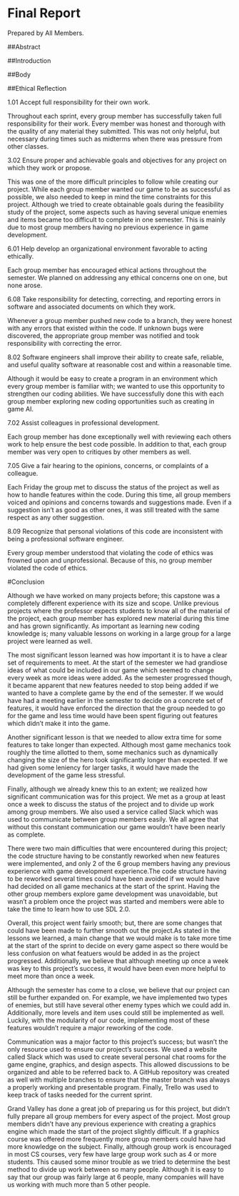 # Final Report
Prepared by All Members.

##Abstract

##Introduction

##Body

##Ethical Reflection

1.01 Accept full responsibility for their own work.

Throughout each sprint, every group member has successfully taken full responsibility for their work. Every member was honest and thorough with the quality of any material they submitted. This was not only helpful, but necessary during times such as midterms when there was pressure from other classes.

3.02 Ensure proper and achievable goals and objectives for any project on which they work or propose.

This was one of the more difficult principles to follow while creating our project. While each group member wanted our game to be as successful as possible, we also needed to keep in mind the time constraints for this project. Although we tried to create obtainable goals during the feasibility study of the project, some aspects such as having several unique enemies and items became too difficult to complete in one semester. This is mainly due to most group members having no previous experience in game development.

6.01 Help develop an organizational environment favorable to acting ethically.

Each group member has encouraged ethical actions throughout the semester. We planned on addressing any ethical concerns one on one, but none arose.

6.08 Take responsibility for detecting, correcting, and reporting errors in software and associated documents on which they work.

Whenever a group member pushed new code to a branch, they were honest with any errors that existed within the code. If unknown bugs were discovered, the appropriate group member was notified and took responsibility with correcting the error.

8.02 Software engineers shall improve their ability to create safe, reliable, and useful quality software at reasonable cost and within a reasonable time.

Although it would be easy to create a program in an environment which every group member is familiar with; we wanted to use this opportunity to strengthen our coding abilities. We have successfully done this with each  group member exploring new coding opportunities such as creating in game AI.

7.02 Assist colleagues in professional development.

Each group member has done exceptionally well with reviewing each others work to help ensure the best code possible. In addition to that, each group member was very open to critiques by other members as well. 

7.05 Give a fair hearing to the opinions, concerns, or complaints of a colleague.

Each Friday the group met to discuss the status of the project as well as how to handle features within the code. During this time, all group members voiced and opinions and concerns towards and suggestions made. Even if a suggestion isn’t as good as other ones, it was still treated with the same respect as any other suggestion.

8.09 Recognize that personal violations of this code are inconsistent with being a professional software engineer.

Every group member understood that violating the code of ethics was frowned upon and unprofessional. Because of this, no group member violated the code of ethics.


#Conclusion

Although we have worked on many projects before; this capstone was a completely different experience with its size and scope. Unlike previous projects where the professor expects students to know all of the material of the project, each group member has explored new material during this time and has grown significantly. As important as learning new coding knowledge is; many valuable lessons on working in a large group for a large project were learned as well.

The most significant lesson learned was how important it is to have a clear set of requirements to meet. At the start of the semester we had grandiose ideas of what could be included in our game which seemed to change every week as more ideas were added. As the semester progressed though, it became apparent that new features needed to stop being added if we wanted to have a complete game by the end of the semester. If we would have had a meeting earlier in the semester to decide on a concrete set of features, it would have enforced the direction that the group needed to go for the game and less time would have been spent figuring out features which didn’t make it into the game.

Another significant lesson is that we needed to allow extra time for some features to take longer than expected. Although most game mechanics took roughly the time allotted to them, some mechanics such as dynamically changing the size of the hero took significantly longer than expected. If we had given some leniency for larger tasks,  it would have made the development of the game less stressful.

Finally, although we already knew this to an extent; we realized how significant communication was for this project. We met as a group at least once a week to discuss the status of the project and to divide up work among group members. We also used a service called Slack which was used to communicate between group members easily. We all agree that without this constant communication our game wouldn’t have been nearly as complete.

There were two main difficulties that were encountered during this project; the code structure having to be constantly reworked when new features were implemented, and only 2 of the 6 group members having any previous experience with game development experience.The code structure having to be reworked several times could have been avoided if we would have had decided on all game mechanics at the start of the sprint. Having the other group members explore game development was unavoidable, but wasn’t a problem once the project was started and members were able to take the time to learn how to use SDL 2.0.

Overall, this project went fairly smooth; but, there are some changes that could have been made to further smooth out the project.As stated in the lessons we learned, a main change that we would make is to take more time at the start of the sprint to decide on every game aspect so there would be less confusion on what featuers would be added in as the project progressed. Additionally, we believe that although meeting up once a week was key to this project’s success, it would have been even more helpful to meet more than once a week.

Although the semester has come to a close, we believe that our project can still be further expanded on. For example, we have implemented two types of enemies, but still have several other enemy types which we could add in. Additionally, more levels and item uses could still be implemented as well. Luckily, with the modularity of our code, implementing most of these features wouldn’t require a major reworking of the code.

Communication was a major factor to this project’s success; but wasn’t the only resource used to ensure our project’s success. We used a website called Slack which was used to create several personal chat rooms for the game engine, graphics, and design aspects. This allowed discussions to be organized and able to be referred back to. A GitHub repository was created as well with multiple branches to ensure that the master branch was always a properly working and presentable program. Finally, Trello was used to keep track of tasks needed for the current sprint.

Grand Valley has done a great job of preparing us for this project, but didn’t fully prepare all group members for every aspect of the project. Most group members didn’t have any previous experience with creating a graphics engine which made the start of the project slightly difficult. If a graphics course was offered more frequently more group members could have had more knowledge on the subject. Finally, although group work is encouraged in most CS courses, very few have large group work such as 4 or more students. This caused some minor trouble as we tried to determine the best method to divide up work between so many people. Although it is easy to say that our group was fairly large at 6 people, many companies will have us working with much more than 5 other people.
	
